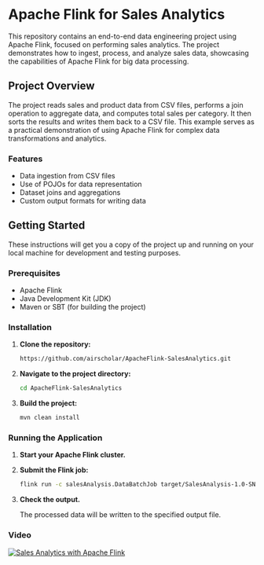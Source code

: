 # Apache Flink for Sales Analytics

This repository contains an end-to-end data engineering project using Apache Flink, focused on performing sales analytics. The project demonstrates how to ingest, process, and analyze sales data, showcasing the capabilities of Apache Flink for big data processing.

## Project Overview

The project reads sales and product data from CSV files, performs a join operation to aggregate data, and computes total sales per category. It then sorts the results and writes them back to a CSV file. This example serves as a practical demonstration of using Apache Flink for complex data transformations and analytics.

### Features

- Data ingestion from CSV files
- Use of POJOs for data representation
- Dataset joins and aggregations
- Custom output formats for writing data

## Getting Started

These instructions will get you a copy of the project up and running on your local machine for development and testing purposes.

### Prerequisites

- Apache Flink
- Java Development Kit (JDK)
- Maven or SBT (for building the project)

### Installation

1. **Clone the repository:**

   ```bash
   https://github.com/airscholar/ApacheFlink-SalesAnalytics.git
   ```

2. **Navigate to the project directory:**

   ```bash
   cd ApacheFlink-SalesAnalytics
   ```

3. **Build the project:**

   ```bash
   mvn clean install
   ```

### Running the Application

1. **Start your Apache Flink cluster.**

2. **Submit the Flink job:**

   ```bash
   flink run -c salesAnalysis.DataBatchJob target/SalesAnalysis-1.0-SNAPSHOT.jar
   ```

3. **Check the output.**

   The processed data will be written to the specified output file.

### Video
[![Sales Analytics with Apache Flink](https://img.youtube.com/vi/jhJQp46QB_c/0.jpg)](https://youtu.be/jhJQp46QB_c)
